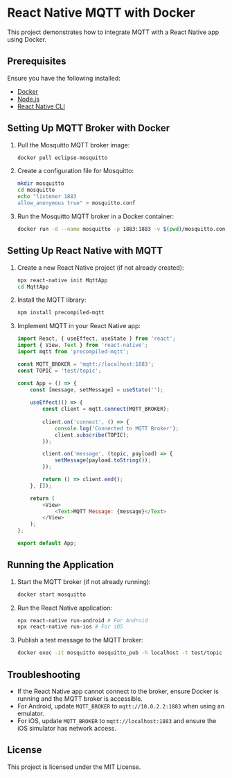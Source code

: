 # React Native MQTT with Docker

This project demonstrates how to integrate MQTT with a React Native app using Docker.

## Prerequisites

Ensure you have the following installed:
- [Docker](https://www.docker.com/get-started)
- [Node.js](https://nodejs.org/)
- [React Native CLI](https://reactnative.dev/docs/environment-setup)

## Setting Up MQTT Broker with Docker

1. Pull the Mosquitto MQTT broker image:
   ```sh
   docker pull eclipse-mosquitto
   ```

2. Create a configuration file for Mosquitto:
   ```sh
   mkdir mosquitto
   cd mosquitto
   echo "listener 1883
   allow_anonymous true" > mosquitto.conf
   ```

3. Run the Mosquitto MQTT broker in a Docker container:
   ```sh
   docker run -d --name mosquitto -p 1883:1883 -v $(pwd)/mosquitto.conf:/mosquitto/config/mosquitto.conf eclipse-mosquitto
   ```

## Setting Up React Native with MQTT

1. Create a new React Native project (if not already created):
   ```sh
   npx react-native init MqttApp
   cd MqttApp
   ```

2. Install the MQTT library:
   ```sh
   npm install precompiled-mqtt
   ```

3. Implement MQTT in your React Native app:

   ```javascript
   import React, { useEffect, useState } from 'react';
   import { View, Text } from 'react-native';
   import mqtt from 'precompiled-mqtt';

   const MQTT_BROKER = 'mqtt://localhost:1883';
   const TOPIC = 'test/topic';

   const App = () => {
       const [message, setMessage] = useState('');
       
       useEffect(() => {
           const client = mqtt.connect(MQTT_BROKER);
           
           client.on('connect', () => {
               console.log('Connected to MQTT Broker');
               client.subscribe(TOPIC);
           });

           client.on('message', (topic, payload) => {
               setMessage(payload.toString());
           });

           return () => client.end();
       }, []);

       return (
           <View>
               <Text>MQTT Message: {message}</Text>
           </View>
       );
   };

   export default App;
   ```

## Running the Application

1. Start the MQTT broker (if not already running):
   ```sh
   docker start mosquitto
   ```

2. Run the React Native application:
   ```sh
   npx react-native run-android # For Android
   npx react-native run-ios # For iOS
   ```

3. Publish a test message to the MQTT broker:
   ```sh
   docker exec -it mosquitto mosquitto_pub -h localhost -t test/topic -m "Hello MQTT"
   ```

## Troubleshooting

- If the React Native app cannot connect to the broker, ensure Docker is running and the MQTT broker is accessible.
- For Android, update `MQTT_BROKER` to `mqtt://10.0.2.2:1883` when using an emulator.
- For iOS, update `MQTT_BROKER` to `mqtt://localhost:1883` and ensure the iOS simulator has network access.

## License
This project is licensed under the MIT License.
